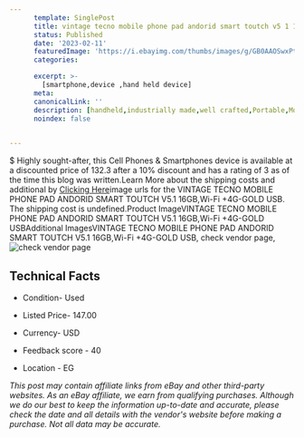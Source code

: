 ```yaml
---
      template: SinglePost
      title: vintage tecno mobile phone pad andorid smart toutch v5 1 16gb wi fi 4g gold usb
      status: Published
      date: '2023-02-11'
      featuredImage: 'https://i.ebayimg.com/thumbs/images/g/GB0AAOSwxPthHV2c/s-l225.jpg'
      categories: 

      excerpt: >-
        [smartphone,device ,hand held device]
      meta:
      canonicalLink: ''
      description: [handheld,industrially made,well crafted,Portable,Mobile,Compact,Convenient,Lightweight,Maneuverable,Man-portable,Miniature,Carriable,Hand-held,Light,Holdable,Transportable,Mobile device,Pocket-sized,On-the-go,Wireless,Cordless,Compact size,Convenient size, smartphone,device ,hand held device]
      noindex: false

        
---
```

$
    Highly sought-after, this Cell Phones & Smartphones device is available at a discounted price of 132.3 after a 10% discount and has a rating of 3 as of the time this blog was written.Learn More about the shipping costs and additional by [Clicking Here](https://www.ebay.com/itm/225279767477?hash=item3473b873b5%3Ag%3AGB0AAOSwxPthHV2c&mkevt=1&mkcid=1&mkrid=711-53200-19255-0&campid=%253CePNCampaignId%253E&customid=%253CreferenceId%253E&toolid=10049)image urls for the VINTAGE TECNO MOBILE PHONE PAD ANDORID SMART TOUTCH V5.1 16GB,Wi-Fi +4G-GOLD USB. The shipping cost is undefined.Product ImageVINTAGE TECNO MOBILE PHONE PAD ANDORID SMART TOUTCH V5.1 16GB,Wi-Fi +4G-GOLD USBAdditional ImagesVINTAGE TECNO MOBILE PHONE PAD ANDORID SMART TOUTCH V5.1 16GB,Wi-Fi +4G-GOLD USB, check vendor page, ![check vendor page](https://origin-galleryplus.ebayimg.com/ws/web/225279767477_2_0_1/225x225.jpg,https://origin-galleryplus.ebayimg.com/ws/web/225279767477_3_0_1/225x225.jpg,https://origin-galleryplus.ebayimg.com/ws/web/225279767477_4_0_1/225x225.jpg,https://origin-galleryplus.ebayimg.com/ws/web/225279767477_5_0_1/225x225.jpg,https://origin-galleryplus.ebayimg.com/ws/web/225279767477_6_0_1/225x225.jpg,https://origin-galleryplus.ebayimg.com/ws/web/225279767477_7_0_1/225x225.jpg,https://origin-galleryplus.ebayimg.com/ws/web/225279767477_8_0_1/225x225.jpg,https://origin-galleryplus.ebayimg.com/ws/web/225279767477_9_0_1/225x225.jpg,https://origin-galleryplus.ebayimg.com/ws/web/225279767477_10_0_1/225x225.jpg,https://origin-galleryplus.ebayimg.com/ws/web/225279767477_11_0_1/225x225.jpg,https://origin-galleryplus.ebayimg.com/ws/web/225279767477_12_0_1/225x225.jpg)
    
    

 ## Technical Facts 



     
      

 - Condition- Used 


      

 - Listed Price- 147.00 


      

 - Currency- USD 


      

 - Feedback score - 40 


      

 - Location - EG 


      
      

 *_This post may contain affiliate links from eBay and other third-party websites. As an eBay affiliate, we earn from qualifying purchases. Although we do our best to keep the information up-to-date and accurate, please check the date and all details with the vendor's website before making a purchase. Not all data may be accurate._*



    
    
    
    
    